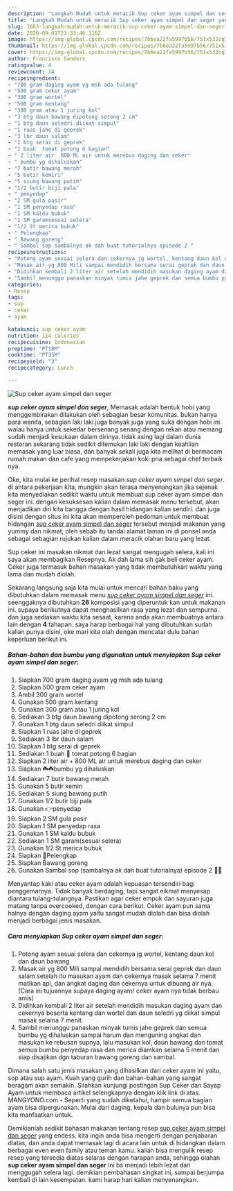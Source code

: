 ```yaml
---
description: "Langkah Mudah untuk meracik Sup ceker ayam simpel dan seger yang Enak"
title: "Langkah Mudah untuk meracik Sup ceker ayam simpel dan seger yang Enak"
slug: 1603-langkah-mudah-untuk-meracik-sup-ceker-ayam-simpel-dan-seger-yang-enak
date: 2020-09-01T23:33:46.116Z
image: https://img-global.cpcdn.com/recipes/7b6ea22fa5997b56/751x532cq70/sup-ceker-ayam-simpel-dan-seger-foto-resep-utama.jpg
thumbnail: https://img-global.cpcdn.com/recipes/7b6ea22fa5997b56/751x532cq70/sup-ceker-ayam-simpel-dan-seger-foto-resep-utama.jpg
cover: https://img-global.cpcdn.com/recipes/7b6ea22fa5997b56/751x532cq70/sup-ceker-ayam-simpel-dan-seger-foto-resep-utama.jpg
author: Francisco Sanders
ratingvalue: 4
reviewcount: 14
recipeingredient:
- "700 gram daging ayam yg msh ada tulang"
- "500 gram ceker ayam"
- "300 gram wortel"
- "500 gram kentang"
- "300 gram atau 1 juring kol"
- "3 btg daun bawang dipotong serong 2 cm"
- "1 btg daun seledri diikat simpul"
- "1 ruas jahe di geprek"
- "3 lbr daun salam"
- "1 btg serai di geprek"
- "1 buah  tomat potong 6 bagian"
- " 2 liter air  800 ML air untuk merebus daging dan ceker"
- " bumbu yg dihaluskan"
- "7 butir bawang merah"
- "5 butir kemiri"
- "5 siung bawang putih"
- "1/2 butir biji pala"
- " penyedap"
- "2 SM gula pasir"
- "1 SM penyedap rasa"
- "1 SM kaldu bubuk"
- "1 SM garamsesuai selera"
- "1/2 St merica bubuk"
- " Pelengkap"
- " Bawang goreng"
- " Sambal sop sambalnya ak dah buat tutorialnya episode 2 "
recipeinstructions:
- "Potong ayam sesuai selera dan cekernya jg wortel, kentang daun kol dan daun bawang"
- "Masak air yg 800 Mili sampai mendidih bersama serai geprek dan daun salam setelah itu masukan ayam dan cekernya masak selama 7 menit matikan api, dan angkat daging dan cekernya untuk dibuang air nya. (Cara ini tujuannya supaya daging ayam/ ceker ayam nya tidak berbau amis)"
- "Didihkan kembali 2 liter air setelah mendidih masukan daging ayam dan cekernya beserta kentang dan wortel dan daun seledri yg diikat simpul masak selama 7 menit."
- "Sambil menunggu panaskan minyak tumis jahe geprek dan semua bumbu yg dihaluskan sampai harum dan menguning angkat dan masukan ke rebusan supnya, lalu masukan kol, daun bawang dan tomat semua bumbu penyedap rasa dan merica diamkan selama 5 menit dan siap disajikan dgn taburan bawang goreng dan sambal."
categories:
- Resep
tags:
- sup
- ceker
- ayam

katakunci: sup ceker ayam 
nutrition: 114 calories
recipecuisine: Indonesian
preptime: "PT18M"
cooktime: "PT35M"
recipeyield: "3"
recipecategory: Lunch

---
```



![Sup ceker ayam simpel dan seger](https://img-global.cpcdn.com/recipes/7b6ea22fa5997b56/751x532cq70/sup-ceker-ayam-simpel-dan-seger-foto-resep-utama.jpg)

<b><i>sup ceker ayam simpel dan seger</i></b>, Memasak adalah bentuk hobi yang menggembirakan dilakukan oleh sebagian besar komunitas. bukan hanya para wanita, sebagian laki laki juga banyak juga yang suka dengan hobi ini. walau hanya untuk sekedar bersenang senang dengan rekan atau memang sudah menjadi kesukaan dalam dirinya. tidak asing lagi dalam dunia restoran sekarang tidak sedikit ditemukan laki laki dengan keahlian memasak yang luar biasa, dan banyak sekali juga kita melihat di bermacam rumah makan dan cafe yang mempekerjakan koki pria sebagai chef terbaik nya.

Oke, kita mulai ke perihal resep masakan <i>sup ceker ayam simpel dan seger</i>. di antara pekerjaan kita, mungkin akan terasa menyenangkan jika sejenak kita menyediakan sedikit waktu untuk membuat sup ceker ayam simpel dan seger ini. dengan kesuksesan kalian dalam memasak menu tersebut, akan menjadikan diri kita bangga dengan hasil hidangan kalian sendiri. dan juga disini dengan situs ini kita akan memperoleh pedoman untuk membuat hidangan <u>sup ceker ayam simpel dan seger</u> tersebut menjadi makanan yang yummy dan nikmat, oleh sebab itu tandai alamat laman ini di ponsel anda sebagai sebagian rujukan kalian dalam meracik olahan baru yang lezat.

Sup ceker ini masakan nikmat dan lezat sangat mengugah selera, kali ini saya akan membagikan Resepnya. Ak dah lama sih gak beli ceker ayam. Ceker juga termasuk bahan masakan yang tidak membutuhkan waktu yang lama dan mudah diolah.


Sekarang langsung saja kita mulai untuk mencari bahan baku yang dibutuhkan dalam memasak menu <u><i>sup ceker ayam simpel dan seger</i></u> ini. seenggaknya dibutuhkan <b>26</b> komposisi yang diperuntuk kan untuk makanan ini. supaya berikutnya dapat menghasilkan rasa yang lezat dan sempurna. dan juga sediakan waktu kita sesaat, karena anda akan membuatnya antara lain dengan <b>4</b> tahapan. saya harap berbagai hal yang dibutuhkan sudah kalian punya disini, oke mari kita olah dengan mencatat dulu bahan keperluan berikut ini.

<!--inarticleads1-->

##### Bahan-bahan dan bumbu yang digunakan untuk menyiapkan Sup ceker ayam simpel dan seger:

1. Siapkan 700 gram daging ayam yg msh ada tulang
1. Siapkan 500 gram ceker ayam
1. Ambil 300 gram wortel
1. Gunakan 500 gram kentang
1. Gunakan 300 gram atau 1 juring kol
1. Sediakan 3 btg daun bawang dipotong serong 2 cm
1. Gunakan 1 btg daun seledri diikat simpul
1. Siapkan 1 ruas jahe di geprek
1. Sediakan 3 lbr daun salam
1. Siapkan 1 btg serai di geprek
1. Sediakan 1 buah 🍅 tomat potong 6 bagian
1. Siapkan  2 liter air + 800 ML air untuk merebus daging dan ceker
1. Siapkan  ☘️☘️bumbu yg dihaluskan
1. Sediakan 7 butir bawang merah
1. Gunakan 5 butir kemiri
1. Sediakan 5 siung bawang putih
1. Gunakan 1/2 butir biji pala
1. Gunakan  👉penyedap
1. Siapkan 2 SM gula pasir
1. Siapkan 1 SM penyedap rasa
1. Gunakan 1 SM kaldu bubuk
1. Sediakan 1 SM garam(sesuai selera)
1. Gunakan 1/2 St merica bubuk
1. Siapkan  🌺Pelengkap
1. Siapkan  Bawang goreng
1. Gunakan  Sambal sop (sambalnya ak dah buat tutorialnya) episode 2 🥰🥰


Menyantap kaki atau ceker ayam adalah kepuasan tersendiri bagi penggemarnya. Tidak banyak berdaging, tapi sangat nikmat menyesap diantara tulang-tulangnya. Pastikan agar ceker empuk dan sayuran juga matang tanpa overcooked, dengan cara berikut. Ceker ayam pun sama halnya dengan daging ayam yaitu sangat mudah diolah dan bisa diolah menjadi berbagai jenis masakan. 

<!--inarticleads2-->

##### Cara menyiapkan Sup ceker ayam simpel dan seger:

1. Potong ayam sesuai selera dan cekernya jg wortel, kentang daun kol dan daun bawang
1. Masak air yg 800 Mili sampai mendidih bersama serai geprek dan daun salam setelah itu masukan ayam dan cekernya masak selama 7 menit matikan api, dan angkat daging dan cekernya untuk dibuang air nya. (Cara ini tujuannya supaya daging ayam/ ceker ayam nya tidak berbau amis)
1. Didihkan kembali 2 liter air setelah mendidih masukan daging ayam dan cekernya beserta kentang dan wortel dan daun seledri yg diikat simpul masak selama 7 menit.
1. Sambil menunggu panaskan minyak tumis jahe geprek dan semua bumbu yg dihaluskan sampai harum dan menguning angkat dan masukan ke rebusan supnya, lalu masukan kol, daun bawang dan tomat semua bumbu penyedap rasa dan merica diamkan selama 5 menit dan siap disajikan dgn taburan bawang goreng dan sambal.


Dimana salah satu jenis masakan yang dihasilkan dari ceker ayam ini yaitu, sop atau sup ayam. Kuah yang gurih dan bahan-bahan yang sangat beragam akan semakin. Silahkan kunjungi postingan Sup Ceker dan Sayap Ayam untuk membaca artikel selengkapnya dengan klik link di atas. MANGYONO.com - Seperti yang sudah diketahui, hampir semua bagian ayam bisa dipergunakan. Mulai dari daging, kepala dan bulunya pun bisa kita manfaatkan untuk. 

Demikianlah sedikit bahasan makanan tentang resep <u>sup ceker ayam simpel dan seger</u> yang endess. kita ingin anda bisa mengerti dengan penjabaran diatas, dan anda dapat memasak lagi di acara lain untuk di hidangkan dalam berbagai even even family atau teman kamu. kalian bisa mengulik resep resep yang tersedia diatas selaras dengan harapan anda, sehingga olahan <b>sup ceker ayam simpel dan seger</b> ini bs menjadi lebih lezat dan menggugah selera lagi. demikian pembahasan singkat ini, sampai berjumpa kembali di lain kesempatan. kami harap hari kalian menyenangkan.
